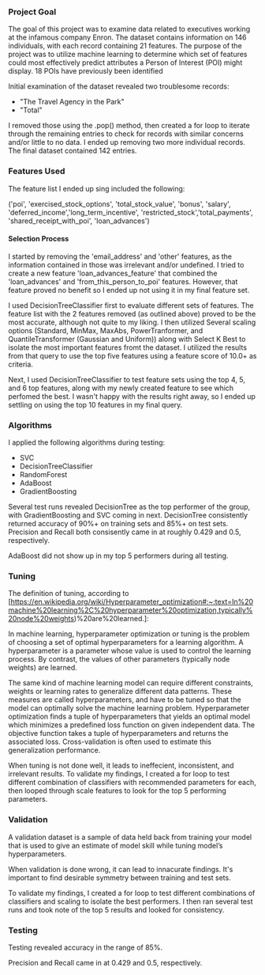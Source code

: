 ### Project Goal

The goal of this project was to examine data related to executives working at the infamous company Enron.  The dataset contains information on 146 individuals, with each record containing 21 features.  The purpose of the project was to utilize machine learning to determine which set of features could most effectively predict attributes a Person of Interest (POI) might display. 18 POIs have previously been identified

Initial examination of the dataset revealed two troublesome records:

* "The Travel Agency in the Park"
* "Total"

I removed those using the .pop() method, then created a for loop to iterate through the remaining entries to check for records with similar concerns and/or little to no data.  I ended up removing two more individual records.  The final dataset contained 142 entries. 

### Features Used

The feature list I ended up sing included the following:

('poi', 'exercised_stock_options', 'total_stock_value', 'bonus', 
'salary', 'deferred_income','long_term_incentive',
'restricted_stock','total_payments',
'shared_receipt_with_poi', 'loan_advances')

#### Selection Process

I started by removing the 'email_address' and 'other' features, as the information contained in those was irrelevant and/or undefined.  I tried to create a new feature 'loan_advances_feature' that combined the 'loan_advances' and 'from_this_person_to_poi' features.  However, that feature proved no benefit so I ended up not using it in my final feature set. 

I used DecisionTreeClassifier first to evaluate different sets of features.  The feature list with the 2 features removed (as outlined above) proved to be the most accurate, although not quite to my liking.  I then utilized Several scaling options (Standard, MinMax, MaxAbs, PowerTranformer, and QuantileTransformer (Gaussian and Uniform)) along with Select K Best to isolate the most important features fromt the dataset.  I utilized the results from that query to use the top five features using a feature score of 10.0+ as criteria.  

Next, I used DecisionTreeClassifier to test feature sets using the top 4, 5, and 6 top features, along with my newly created feature to see which perfomed the best.  I wasn't happy with the results right away, so I ended up settling on using the top 10 features in my final query. 

### Algorithms

I applied the following algorithms during testing:

* SVC
* DecisionTreeClassifier
* RandomForest
* AdaBoost
* GradientBoosting

Several test runs revealed DecisionTree as the top performer of the group, with GradientBoosting and SVC coming in next.  DecisionTree consistently returned accuracy of 90%+ on training sets and 85%+ on test sets.  Precision and Recall both consisently came in at roughly 0.429 and 0.5, respectively.

AdaBoost did not show up in my top 5 performers during all testing.

### Tuning

The definition of tuning, according to [https://en.wikipedia.org/wiki/Hyperparameter_optimization#:~:text=In%20machine%20learning%2C%20hyperparameter%20optimization,typically%20node%20weights)%20are%20learned.]:

In machine learning, hyperparameter optimization or tuning is the problem of choosing a set of optimal hyperparameters for a learning algorithm. A hyperparameter is a parameter whose value is used to control the learning process. By contrast, the values of other parameters (typically node weights) are learned.

The same kind of machine learning model can require different constraints, weights or learning rates to generalize different data patterns. These measures are called hyperparameters, and have to be tuned so that the model can optimally solve the machine learning problem. Hyperparameter optimization finds a tuple of hyperparameters that yields an optimal model which minimizes a predefined loss function on given independent data. The objective function
takes a tuple of hyperparameters and returns the associated loss.  Cross-validation is often used to estimate this generalization performance.


When tuning is not done well, it leads to ineffecient, inconsistent, and irrelevant results.  To validate my findings, I created a for loop to test different combination of classifiers with recommended parameters for each, then looped through scale features to look for the top 5 performing parameters. 

### Validation

A validation dataset is a sample of data held back from training your model that is used to give an estimate of model skill while tuning model’s hyperparameters.

When validation is done wrong, it can lead to innacurate findings.  It's important to find desirable symmetry between training and test sets. 

To validate my findings, I created a for loop to test different combinations of classifiers and scaling to isolate the best performers.  I then ran several test runs and took note of the top 5 results and looked for consistency. 

### Testing

Testing revealed accuracy in the range of 85%. 

Precision and Recall came in at 0.429 and 0.5, respectively.  
